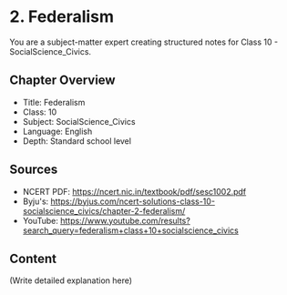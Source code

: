 # 2. Federalism

You are a subject-matter expert creating structured notes for Class 10 - SocialScience_Civics.

## Chapter Overview
- Title: Federalism
- Class: 10
- Subject: SocialScience_Civics
- Language: English
- Depth: Standard school level

## Sources
- NCERT PDF: https://ncert.nic.in/textbook/pdf/sesc1002.pdf
- Byju's: https://byjus.com/ncert-solutions-class-10-socialscience_civics/chapter-2-federalism/
- YouTube: https://www.youtube.com/results?search_query=federalism+class+10+socialscience_civics

## Content
(Write detailed explanation here)
